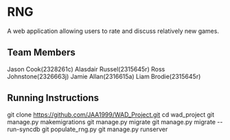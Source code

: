 # RNG

A web application allowing users to rate and discuss relatively new games.


## Team Members

Jason Cook(2328261c) Alasdair Russel(2315645r) Ross Johnstone(2326663j) Jamie Allan(2316615a) Liam Brodie(2315645r)

## Running Instructions

git clone https://github.com/JAA1999/WAD_Project.git
cd wad_project
git manage.py makemigrations
git manage.py migrate
git manage.py migrate --run-syncdb
git populate_rng.py 
git manage.py runserver
